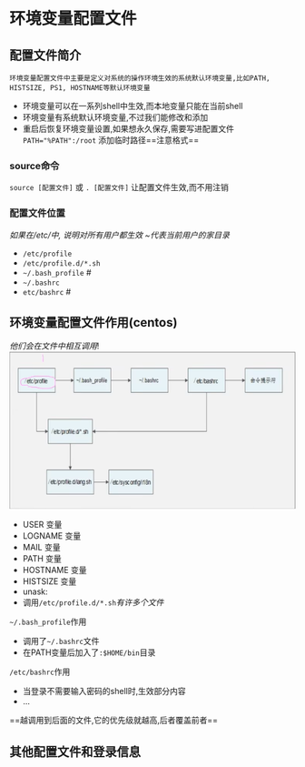 # 环境变量配置文件


## 配置文件简介

    环境变量配置文件中主要是定义对系统的操作环境生效的系统默认环境变量,比如PATH, HISTSIZE, PS1, HOSTNAME等默认环境变量

* 环境变量可以在一系列shell中生效,而本地变量只能在当前shell
* 环境变量有系统默认环境变量,不过我们能修改和添加
* 重启后恢复环境变量设置,如果想永久保存,需要写进配置文件
`PATH="%PATH":/root` 添加临时路径==注意格式==

### source命令

`source [配置文件]` 或 `. [配置文件]` 让配置文件生效,而不用注销

### 配置文件位置
_如果在/etc/中, 说明对所有用户都生效_
_~代表当前用户的家目录_
* `/etc/profile`
* `/etc/profile.d/*.sh`
* `~/.bash_profile` #
* `~/.bashrc`
* `etc/bashrc` #

## 环境变量配置文件作用(centos)
_他们会在文件中相互调用_!
![文件调用关系](https://raw.githubusercontent.com/1515orz/IMGbed/main/note/linux/shell%E5%9F%BA%E7%A1%80/%E7%8E%AF%E5%A2%83%E5%8F%98%E9%87%8F%E9%85%8D%E7%BD%AE%E6%96%87%E4%BB%B6.md/446822815245372.png)
* USER 变量
* LOGNAME 变量
* MAIL 变量
* PATH 变量
* HOSTNAME 变量
* HISTSIZE 变量
* unask:
* 调用`/etc/profile.d/*.sh`_有许多个文件_

`~/.bash_profile`作用
* 调用了`~/.bashrc`文件
* 在PATH变量后加入了`:$HOME/bin`目录

`/etc/bashrc`作用
* 当登录不需要输入密码的shell时,生效部分内容
* ...

==越调用到后面的文件,它的优先级就越高,后者覆盖前者==

## 其他配置文件和登录信息


